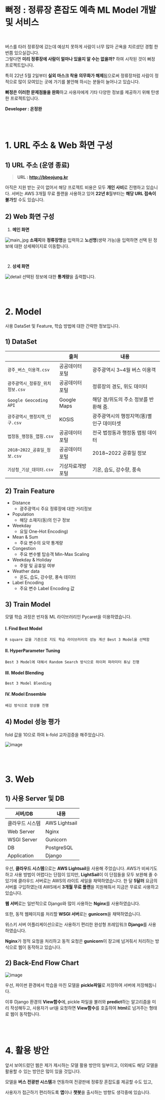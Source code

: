 # 뻐정 : 정류장 혼잡도 예측 ML Model 개발 및 서비스

<br>

버스를 타러 정류장에 갔는데 예상치 못하게 사람이 너무 많아 곤욕을 치르셨던 경험 한 번쯤 있으실겁니다.<br>
그렇다면 **미리 정류장에 사람이 얼마나 있을지 알 수는 없을까?** 하여 시작된 것이 뻐정 프로젝트입니다.

특히 22년 5월 2일부터 **실외 마스크 착용 의무화가 해제**됨으로써 정류장처럼 사람이 정적으로 많이 모여있는 곳에 가기를 불안해 하시는 분들이 늘어나고 있습니다.

**뻐정은 이러한 문제점들을 완화**하고 사용자에게 기타 다양한 정보를 제공하기 위해 탄생한 프로젝트입니다.

**Developer : 온정완**

<br>
<br>

# 1. URL 주소 & Web 화면 구성

## 1) URL 주소 (운영 종료)

> **URL : http://bbeojung.kr**

아직은 지원 받는 곳이 없어서 해당 프로젝트 비용은 모두 **개인 사비**로 진행하고 있습니다. 서버는 AWS 3개월 무료 플랜을 사용하고 있어 **22년 8**월부터는 **해당 URL 접속이 불가**할 수도 있습니다.

## 2) Web 화면 구성

 1. **메인 화면**
 
![main_jpg](https://user-images.githubusercontent.com/84084372/174231183-6f34ce39-f180-480c-a075-0678677bf190.jpg)
**소재지**와 **정류장명**을 입력하고 **노선명**(생략 가능)을 입력하면 선택 된 정보에 대한 상세페이지로 이동합니다.

<br>

 2. **상세 화면**
 
![detail](https://user-images.githubusercontent.com/84084372/174231536-f2c2078c-7c75-4c77-9ef5-d993620c9854.jpg)
선택된 정보에 대한 **통계량**을 출력합니다.

<br>
<br>

# 2. Model

사용 DataSet 및 Feature, 학습 방법에 대한 간략한 정보입니다.

## 1) DataSet
|                |출처                          |내용                         |
|----------------|-------------------------------|-----------------------------|
|`광주_버스_이용객.csv`|공공데이터 포털|광주광역시 3~4월 버스 이용객            |
|`광주광역시_정류장_위치정보.csv`          |공공데이터 포털|정류장의 경도, 위도 데이터|
|`Google Geocoding API`          |Google Maps|해당 경/위도의 주소 정보를 반환해 줌.|
|`광주광역시_행정지역_인구.csv`          |KOSIS|광주광역시의 행정지역(똥)별 인구 데이터셋|
|`법정동_행정동_맵핑.csv`          |공공데이터 포털|전국 법정동과 행정동 맵핑 데이터|
|`2018~2022_공휴일_정보.csv`          |공공데이터 포털|2018~2022 공휴일 정보|
|`기상청_기상_데이터.csv`          |기상자료개방포털|기온, 습도, 강수량, 풍속|


## 2) Train Feature

 - Distance
	 - 광주광역시 주요 정류장에 대한 거리정보
 - Population
	 - 해당 소재지(동)의 인구 정보
 - Weekday
	 - 요일 One-Hot Encoding)
 - Mean & Sum
	 - 주요 변수의 요약 통계량
 - Congestion
	 - 주요 변수별 탑승객 Min-Max Scaling
 - Weekday & Holiday
	 - 주말 및 공휴일 여부
 - Weather data
	 - 온도, 습도, 강수량, 풍속 데이터
 - Label Encoding
	 - 주요 변수 Label Encoding 값

## 3) Train Model
모델 학습 과정은 반자동 ML 라이브러리인 Pycaret을 이용하였습니다.
<br>

#### I. Find Best Model
	R square 값을 기준으로 지도 학습 라이브러리의 성능 계산 Best 3 Model을 선택함

#### II. HyperParameter Tuning
	Best 3 Model에 대해서 Random Search 방식으로 하이퍼 파라미터 튜닝 진행

#### III. Model Blending
	Best 3 Model Blending

#### IV. Model Ensemble
	배깅 방식으로 앙상블 진행

## 4) Model 성능 평가
fold 값을 10으로 하여 k-fold 교차검증을 해주었습니다.

![image](https://user-images.githubusercontent.com/84084372/174237056-c7c61f6a-51d8-40c6-8205-0c0e41e47b9e.png)


<br>
<br>


# 3. Web

## 1) 사용 Server 및 DB

| 서버/DB | 내용 |
|--|--|
| 클라우드 시스템 | AWS Lightsail |
| Web Server | Nginx |
| WSGI Server | Gunicorn |
| DB | PostgreSQL |
| Application | Django |

우선, **클라우드 시스템**으로는 **AWS Lightsail**을 사용해 주었습니다. AWS가 비싸기도 하고 사용 방법이 어렵다는 단점이 있지만, **LightSail**이 이 단점들을 모두 보완해 줄 수 있기에 클라우드 서버로는 AWS의 라이트 세일을 채택하였습니다.
한 달 **5달러** 요금의 서버를 구입하였는데 AWS에서 **3개월 무료 플랜**을 지원해줘서 지금은 무료로 사용하고 있습니다.

**웹 서버**로는 일반적으로 Django와 많이 사용하는 **Nginx**를 사용하였습니다.

또한, 동적 웹페이지를 처리할 **WSGI 서버**로는 **gunicorn**을 채택하였습니다.

위스키 서버 어플리케이션으로는 사용하기 편리한 완성형 프레임워크 **Django**를 사용하였습니다.

**Nginx**가 정적 요청을 처리하고 동적 요청은 **gunicorn**이 장고에 넘겨줘서 처리하는 방식으로 웹이 동작하고 있습니다.


## 2) Back-End Flow Chart

![image](https://user-images.githubusercontent.com/84084372/174237817-a7e9fb91-9fdc-47e8-b5f3-f1efaea05290.png)

우선, 파이썬 환경에서 학습을 마친 모델을 **pickle파일**로 저장하여 서버에 저장해둡니다.

이후 Django 환경의 **View함수**에, pickle 파일을 불러와 **predict**하는 알고리즘을 미리 작성해두고, 사용자가 url을 요청하면 **View함수**를 호출하여 **html**로 넘겨주는 형태로 웹이 동작합니다.


<br>
<br>


# 4. 활용 방안


앞서 보여드렸던 웹은 제가 제시하는 모델 활용 방안의 일부이고, 이외에도 해당 모델을 활용할 수 있는 방안은 많이 있을 것입니다.

모델을 **버스 전광판 시스템**과 연동하여 전광판에 정류장 혼잡도를 제공할 수도 있고,

사용자가 접근하기 편리하도록 **앱**이나 **챗봇**을 출시하는 방향도 생각중에 있습니다.
